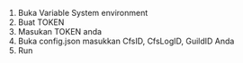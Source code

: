 1. Buka Variable System environment
2. Buat TOKEN 
3. Masukan TOKEN anda
4. Buka config.json masukkan CfsID, CfsLogID, GuildID Anda
5. Run
